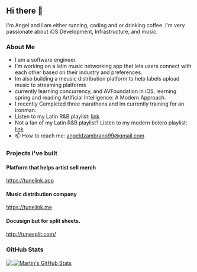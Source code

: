 ## Hi there 👋

 I'm Angel and I am either running, coding and or drinking coffee. I'm very passionate about iOS Development, Infrastructure, and music. 

### About Me 
- I am a software engineer.  
- I’m working on a latin music networking app that lets users connect with each other based on their industry and preferences.
- Im also building a meusic distribution platform to help labels upload music to streaming platforms 
- currently learning concurrency, and AVFoundation in iOS, learning spring and reading Artificial Intelligence: A Modern Approach.
- I recently Completed three marathons and Im currently training for an ironman. 
- Listen to my Latin R&B playlist: <a href="https://open.spotify.com/playlist/1uXII1uCQ1dW0Zo6lupxmh?si=708ae888e9fd4639">link</a>
- Not a fan of my Latin R&B playlist? Listen to my modern bolero playlist: <a href="https://open.spotify.com/playlist/1uXII1uCQ1dW0Zo6lupxmh?si=76e6331b86f644ef">link</a>
- 📫 How to reach me: angeldzambrano99@gmail.com 


### Projects i've built 

#### Platform that helps artist sell merch
https://tunelink.app

#### Music distribution company 
https://tunelink.me

#### Docusign but for split sheets. 
http://tunesplit.com/


### GitHub Stats

<a href="https://github.com/angeldzzz23/angeldzzz23">
  <img align="center" src="https://github-readme-stats.vercel.app/api/top-langs/?username=angeldzzz23&hide=makefile,html,tex&title_color=ffffff&text_color=c9cacc&icon_color=2bbc8a&bg_color=1d1f21&langs_count=3" />
</a>



<a href="https://github.com/angeldzzz23/angeldzzz23">
  <img align="center" src="https://github-readme-stats.vercel.app/api?username=angeldzzz23&show_icons=true&line_height=27&count_private=true&title_color=ffffff&text_color=c9cacc&icon_color=2bbc8a&bg_color=1d1f21" alt="Martin's GitHub Stats" />
</a>

